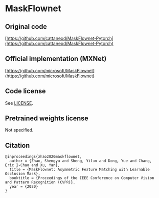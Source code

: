 # MaskFlownet

## Original code

[https://github.com/cattaneod/MaskFlownet-Pytorch](https://github.com/cattaneod/MaskFlownet-Pytorch)

## Official implementation (MXNet)

[https://github.com/microsoft/MaskFlownet](https://github.com/microsoft/MaskFlownet)

## Code license

See [LICENSE](LICENSE).

## Pretrained weights license

Not specified.

## Citation

```
@inproceedings{zhao2020maskflownet,
  author = {Zhao, Shengyu and Sheng, Yilun and Dong, Yue and Chang, Eric I-Chao and Xu, Yan},
  title = {MaskFlownet: Asymmetric Feature Matching with Learnable Occlusion Mask},
  booktitle = {Proceedings of the IEEE Conference on Computer Vision and Pattern Recognition (CVPR)},
  year = {2020}
}
```